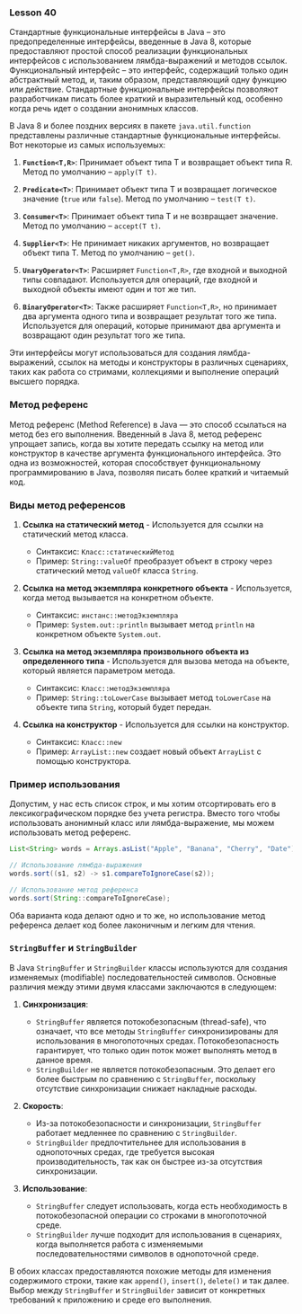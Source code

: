 ### Lesson 40


Стандартные функциональные интерфейсы в Java – это предопределенные интерфейсы, введенные в Java 8, которые предоставляют простой способ реализации функциональных интерфейсов с использованием лямбда-выражений и методов ссылок. Функциональный интерфейс – это интерфейс, содержащий только один абстрактный метод, и, таким образом, представляющий одну функцию или действие. Стандартные функциональные интерфейсы позволяют разработчикам писать более краткий и выразительный код, особенно когда речь идет о создании анонимных классов.

В Java 8 и более поздних версиях в пакете `java.util.function` представлены различные стандартные функциональные интерфейсы. Вот некоторые из самых используемых:

1. **`Function<T,R>`**: Принимает объект типа T и возвращает объект типа R. Метод по умолчанию – `apply(T t)`.

2. **`Predicate<T>`**: Принимает объект типа T и возвращает логическое значение (`true` или `false`). Метод по умолчанию – `test(T t)`.

3. **`Consumer<T>`**: Принимает объект типа T и не возвращает значение. Метод по умолчанию – `accept(T t)`.

4. **`Supplier<T>`**: Не принимает никаких аргументов, но возвращает объект типа T. Метод по умолчанию – `get()`.

5. **`UnaryOperator<T>`**: Расширяет `Function<T,R>`, где входной и выходной типы совпадают. Используется для операций, где входной и выходной объекты имеют один и тот же тип.

6. **`BinaryOperator<T>`**: Также расширяет `Function<T,R>`, но принимает два аргумента одного типа и возвращает результат того же типа. Используется для операций, которые принимают два аргумента и возвращают один результат того же типа.

Эти интерфейсы могут использоваться для создания лямбда-выражений, ссылок на методы и конструкторы в различных сценариях, таких как работа со стримами, коллекциями и выполнение операций высшего порядка.


### Метод референс

Метод референс (Method Reference) в Java — это способ ссылаться на метод без его выполнения. Введенный в Java 8, метод референс упрощает запись, когда вы хотите передать ссылку на метод или конструктор в качестве аргумента функционального интерфейса. Это одна из возможностей, которая способствует функциональному программированию в Java, позволяя писать более краткий и читаемый код.

### Виды метод референсов

1. **Ссылка на статический метод** - Используется для ссылки на статический метод класса.
    - Синтаксис: `Класс::статическийМетод`
    - Пример: `String::valueOf` преобразует объект в строку через статический метод `valueOf` класса `String`.

2. **Ссылка на метод экземпляра конкретного объекта** - Используется, когда метод вызывается на конкретном объекте.
    - Синтаксис: `инстанс::методЭкземпляра`
    - Пример: `System.out::println` вызывает метод `println` на конкретном объекте `System.out`.

3. **Ссылка на метод экземпляра произвольного объекта из определенного типа** - Используется для вызова метода на объекте, который является параметром метода.
    - Синтаксис: `Класс::методЭкземпляра`
    - Пример: `String::toLowerCase` вызывает метод `toLowerCase` на объекте типа `String`, который будет передан.

4. **Ссылка на конструктор** - Используется для ссылки на конструктор.
    - Синтаксис: `Класс::new`
    - Пример: `ArrayList::new` создает новый объект `ArrayList` с помощью конструктора.

### Пример использования

Допустим, у нас есть список строк, и мы хотим отсортировать его в лексикографическом порядке без учета регистра. Вместо того чтобы использовать анонимный класс или лямбда-выражение, мы можем использовать метод референс.

```java
List<String> words = Arrays.asList("Apple", "Banana", "Cherry", "Date");

// Использование лямбда-выражения
words.sort((s1, s2) -> s1.compareToIgnoreCase(s2));

// Использование метод референса
words.sort(String::compareToIgnoreCase);
```

Оба варианта кода делают одно и то же, но использование метод референса делает код более лаконичным и легким для чтения.




### `StringBuffer` и `StringBuilder`

В Java `StringBuffer` и `StringBuilder` классы используются для создания изменяемых (modifiable) последовательностей символов. Основные различия между этими двумя классами заключаются в следующем:

1. **Синхронизация**:
    - `StringBuffer` является потокобезопасным (thread-safe), что означает, что все методы `StringBuffer` синхронизированы для использования в многопоточных средах. Потокобезопасность гарантирует, что только один поток может выполнять метод в данное время.
    - `StringBuilder` не является потокобезопасным. Это делает его более быстрым по сравнению с `StringBuffer`, поскольку отсутствие синхронизации снижает накладные расходы.

2. **Скорость**:
    - Из-за потокобезопасности и синхронизации, `StringBuffer` работает медленнее по сравнению с `StringBuilder`.
    - `StringBuilder` предпочтительнее для использования в однопоточных средах, где требуется высокая производительность, так как он быстрее из-за отсутствия синхронизации.

3. **Использование**:
    - `StringBuffer` следует использовать, когда есть необходимость в потокобезопасной операции со строками в многопоточной среде.
    - `StringBuilder` лучше подходит для использования в сценариях, когда выполняется работа с изменяемыми последовательностями символов в однопоточной среде.

В обоих классах предоставляются похожие методы для изменения содержимого строки, такие как `append()`, `insert()`, `delete()` и так далее.
Выбор между `StringBuffer` и `StringBuilder` зависит от конкретных требований к приложению и среде его выполнения.


